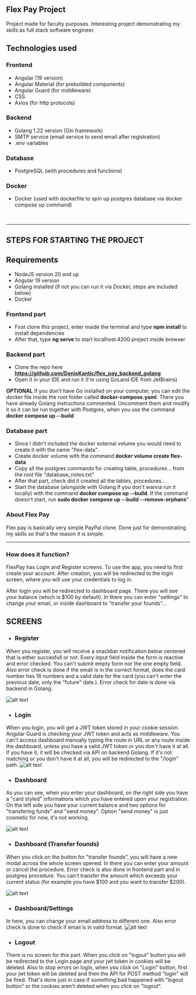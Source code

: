 ## Flex Pay Project


Project made for faculty purposes. Interesting project
demonstrating my skills as full stack software engineer. 

## Technologies used

### Frontend
- Angular (19 version)
- Angular Material (for prebuilded components)
- Angular Guard (for middleware)
- CSS 
- Axios (for http protocols)

### Backend

- Golang 1.22 version (Gin framework)
- SMTP service (email service to send email after registration)
- .env variables

### Database

- PostgreSQL (with procedures and functions)

### Docker

- Docker (used with dockerfile to spin up postgres database via docker compose up command)

</br>

---

## STEPS FOR STARTING THE PROJECT

## Requirements

- NodeJS version 20 and up 
- Angular 19 version 
- Golang installed (if not you can run it via Docker, steps are included below)
- Docker 

### Frontend part
- First clone this project, enter inside the terminal and type **npm install** to install dependencies
- After that, type **ng serve** to start localhost:4200 project inside browser

### Backend part

- Clone the repo here **https://github.com/DenisKantic/flex_pay_backend_golang**
- Open it in your IDE and run it (I'm using GoLand IDE from JetBrains)

**OPTIONAL**
If you don't have Go installed on your computer, you can edit the docker file
inside the root folder called **docker-compose.yaml**. There you have already Golang instructions commented. Uncomment them and modify it so it can be run together with Postgres, when you use the command **docker compose up --build** 

### Database part

- Since I didn't included the docker external volume you would need to create it with the name "flex-data". 
- Create docker volume with the command **docker volume create flex-data**
- Copy all the postgres commands for creating table, procedures... from the root file "database_notes.txt"
- After that part, check did it created all the tables, procedures...
- Start the database (alongside with Golang if you don't wanna run it locally) with the command **docker compose up --build**. If the command doesn't start, run **sudo docker compose up --build --remove-orphans**"

### About Flex Pay

Flex pay is basically very simple PayPal clone. Done just for demonstrating my skills so that's the reason it is simple.

--- 
### How does it function?

FlexPay has Login and Register screens. To use the app, you need to first create your account. After creation, you will be redirected to the login screen, where you will use your credentials to log in.

After login you will be redirected to dashboard page. There you will see your balance (which is $100 by default). In there you can enter "settings" to change your email, or inside dashboard to "transfer your founds"...


## SCREENS

- ### Register 
When you register, you will receive a snackbar notification below centered that is either succesfull or not. 
Every input field inside the form is reactive and error checked. You can't submit empty form nor the one empty field. Also error check is done if the email is in the correct format, does the card number has 16 numbers and a valid date for the card (you can't enter the previous date, only the "future" date.). Error check for date is done via backend in Golang.

![alt text](images_for_readme/register.png)


- ### Login

When you login, you will get a JWT token stored in your cookie session. Angular Guard is checking your JWT token and acts as middleware. You can't access dashboard manually typing the route in URL or any route inside the dashboard, unless you have a valid JWT token or you don't have it at all. 
If you have it, it will be checked via API on backend Golang. If it's not matching or you don't have it at all, you will be redirected to the "/login" path.
![alt text](images_for_readme/login.png)

- ### Dashboard 
As you can see, when you enter your dashboard, on the right side you have a "card styled" informations which you have entered upon your registration. On the left side you have your current balance and two options for "transfering funds" and "send money".
Option "send money" is just cosmetic for now, it's not working.

![alt text](images_for_readme/dashboard.png)

- ### Dashboard (Transfer founds)

When you click on the button for "transfer founds", you will have a new modal across the whole screen opened. In there you can enter your amount or cancel the procedure. 
Error check is also done in frontend part and in postgres procedure. You can't transfer the amount which exceeds your current status (for example you have $100 and you want to transfer $200).

![alt text](images_for_readme/funds.png)


- ### Dashboard/Settings 

In here, you can change your email address to different one. Also error check is done to check if email is in valid format.
![alt text](images_for_readme/settings.png)


- ### Logout

There is no screen for this part. When you click on "logout" button you will be redirected to the Login page and your jwt token in cookies will be deleted. Also to stop errors on login, when you click on "Login" button, first your jwt token will be deleted and then the API for POST method "login" will be fired. That's done just in case if something bad happened with "logout button" or the cookies aren't deleted when you click on "logout".